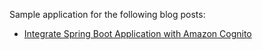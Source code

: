 Sample application for the following blog posts:
- [Integrate Spring Boot Application with Amazon Cognito](https://sanaulla.info/2019/04/17/integrate-spring-boot-application-with-amazon-cognito/)